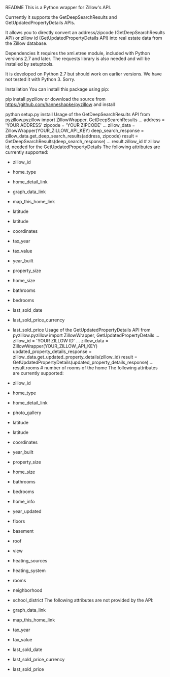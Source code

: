 README
This is a Python wrapper for Zillow's API.

Currrently it supports the GetDeepSearchResults and GetUpdatedPropertyDetails APIs.

It allows you to directly convert an address/zipcode (GetDeepSearchResults API) or zillow id (GetUpdatedPropertyDetails API) into real estate data from the Zillow database.

Dependencies
It requires the xml.etree module, included with Python versions 2.7 and later. The requests library is also needed and will be installed by setuptools.

It is developed on Python 2.7 but should work on earlier versions. We have not tested it with Python 3. Sorry.

Installation
You can install this package using pip:

pip install pyzillow
or download the source from https://github.com/hanneshapke/pyzillow and install

python setup.py install
Usage of the GetDeepSearchResults API
from pyzillow.pyzillow import ZillowWrapper, GetDeepSearchResults
...
address = 'YOUR ADDRESS'
zipcode = 'YOUR ZIPCODE'
...
zillow_data = ZillowWrapper(YOUR_ZILLOW_API_KEY)
deep_search_response = zillow_data.get_deep_search_results(address, zipcode)
result = GetDeepSearchResults(deep_search_response)
...
result.zillow_id # zillow id, needed for the GetUpdatedPropertyDetails
The following attributes are currently supported:

- zillow_id
- home_type
- home_detail_link
- graph_data_link
- map_this_home_link
- latitude
- latitude
- coordinates
- tax_year
- tax_value
- year_built
- property_size
- home_size
- bathrooms
- bedrooms
- last_sold_date
- last_sold_price_currency
- last_sold_price
Usage of the GetUpdatedPropertyDetails API
from pyzillow.pyzillow import ZillowWrapper, GetUpdatedPropertyDetails
...
zillow_id = 'YOUR ZILLOW ID'
...
zillow_data = ZillowWrapper(YOUR_ZILLOW_API_KEY)
updated_property_details_response = zillow_data.get_updated_property_details(zillow_id)
result = GetUpdatedPropertyDetails(updated_property_details_response)
...
result.rooms # number of rooms of the home
The following attributes are currently supported:

- zillow_id
- home_type
- home_detail_link
- photo_gallery
- latitude
- latitude
- coordinates
- year_built
- property_size
- home_size
- bathrooms
- bedrooms
- home_info
- year_updated
- floors
- basement
- roof
- view
- heating_sources
- heating_system
- rooms
- neighborhood
- school_district
The following attributes are not provided by the API:

- graph_data_link
- map_this_home_link
- tax_year
- tax_value
- last_sold_date
- last_sold_price_currency
- last_sold_price
